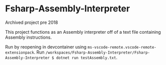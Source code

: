 # Fsharp-Assembly-Interpreter
Archived project pre 2018

This project functions as an Assembly interpreter off of a text file containing Assembly instructions.

Run by reopening in devcontainer using `ms-vscode-remote.vscode-remote-extensionpack`. Run `/workspaces/Fsharp-Assembly-Interpreter/Fsharp-Assembly-Interpreter $ dotnet run testAssembly.txt`.